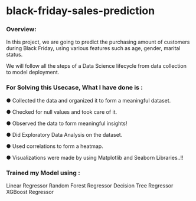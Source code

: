 # black-friday-sales-prediction
### Overview:
In this project, we are going to predict the purchasing amount of customers during Black Friday, using various features such as age, gender, marital status.

We will follow all the steps of a Data Science lifecycle from data collection to model deployment.


### For Solving this Usecase, What I have done is :
● Collected the data and organized it to form a meaningful dataset.

● Checked for null values and took care of it.

● Observed the data to form meaningful insights!

● Did Exploratory Data Analysis on the dataset.

● Used correlations to form a heatmap.

● Visualizations were made by using Matplotlib and Seaborn Libraries..!!


### Trained my Model using :
Linear Regressor
Random Forest Regressor
Decision Tree Regressor
XGBoost Regressor
